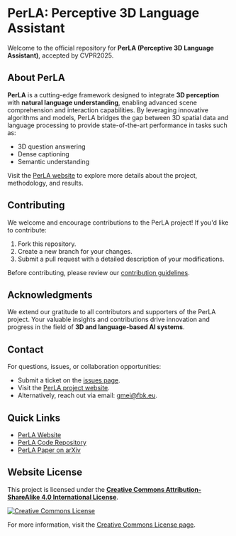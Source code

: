 # PerLA: Perceptive 3D Language Assistant

Welcome to the official repository for **PerLA (Perceptive 3D Language Assistant)**, accepted by CVPR2025.

## About PerLA
**PerLA** is a cutting-edge framework designed to integrate **3D perception** with **natural language understanding**, enabling advanced scene comprehension and interaction capabilities. By leveraging innovative algorithms and models, PerLA bridges the gap between 3D spatial data and language processing to provide state-of-the-art performance in tasks such as:
- 3D question answering
- Dense captioning
- Semantic understanding

Visit the [PerLA website](https://gfmei.github.io/PerLA) to explore more details about the project, methodology, and results.


## Contributing
We welcome and encourage contributions to the PerLA project! If you'd like to contribute:
1. Fork this repository.
2. Create a new branch for your changes.
3. Submit a pull request with a detailed description of your modifications.

Before contributing, please review our [contribution guidelines](https://github.com/gfmei/PerLA/blob/main/CONTRIBUTING.md).

## Acknowledgments
We extend our gratitude to all contributors and supporters of the PerLA project. Your valuable insights and contributions drive innovation and progress in the field of **3D and language-based AI systems**.

## Contact
For questions, issues, or collaboration opportunities:
- Submit a ticket on the [issues page](https://github.com/gfmei/PerLA/issues).
- Visit the [PerLA project website](https://gfmei.github.io/PerLA/).
- Alternatively, reach out via email: [gmei@fbk.eu](mailto:gmei@fbk.eu).

## Quick Links
- [PerLA Website](https://gfmei.github.io/PerLA/)
- [PerLA Code Repository](https://github.com/gfmei/PerLA)
- [PerLA Paper on arXiv](https://arxiv.org/abs/2411.19774)


## Website License

This project is licensed under the **[Creative Commons Attribution-ShareAlike 4.0 International License](http://creativecommons.org/licenses/by-sa/4.0/)**.

[![Creative Commons License](https://i.creativecommons.org/l/by-sa/4.0/88x31.png)](http://creativecommons.org/licenses/by-sa/4.0/)

For more information, visit the [Creative Commons License page](http://creativecommons.org/licenses/by-sa/4.0/).
